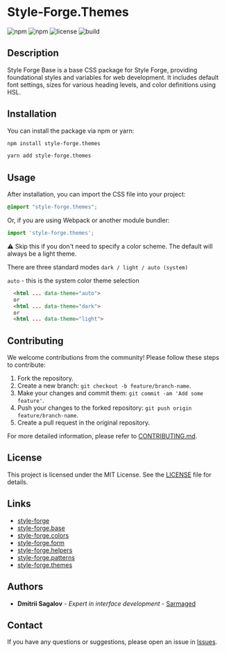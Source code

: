 
# Style-Forge.Themes

![npm](https://img.shields.io/npm/v/style-forge.themes)
![npm](https://img.shields.io/npm/dm/style-forge.themes)
![license](https://img.shields.io/npm/l/style-forge.themes)
![build](https://github.com/Sarmaged/style-forge.themes/actions/workflows/publish.yml/badge.svg)

## Description

Style Forge Base is a base CSS package for Style Forge, providing foundational styles and variables for web development. It includes default font settings, sizes for various heading levels, and color definitions using HSL.

## Installation

You can install the package via npm or yarn:

```bash
npm install style-forge.themes
```

```bash
yarn add style-forge.themes
```

## Usage

After installation, you can import the CSS file into your project:

```css
@import "style-forge.themes";
```

Or, if you are using Webpack or another module bundler:

```js
import 'style-forge.themes';
```

⚠️ Skip this if you don't need to specify a color scheme. The default will always be a light theme.

There are three standard modes `dark / light / auto (system)`

`auto` - this is the system color theme selection

```html
  <html ... data-theme="auto">
  or
  <html ... data-theme="dark">
  or
  <html ... data-theme="light">
```

## Contributing

We welcome contributions from the community! Please follow these steps to contribute:

1. Fork the repository.
2. Create a new branch: `git checkout -b feature/branch-name`.
3. Make your changes and commit them: `git commit -am 'Add some feature'`.
4. Push your changes to the forked repository: `git push origin feature/branch-name`.
5. Create a pull request in the original repository.

For more detailed information, please refer to [CONTRIBUTING.md](CONTRIBUTING.md).

## License

This project is licensed under the MIT License. See the [LICENSE](LICENSE) file for details.

## Links

- [style-forge](https://github.com/Sarmaged/style-forge)
- [style-forge.base](https://github.com/Sarmaged/style-forge.base)
- [style-forge.colors](https://github.com/Sarmaged/style-forge.colors)
- [style-forge.form](https://github.com/Sarmaged/style-forge.form)
- [style-forge.helpers](https://github.com/Sarmaged/style-forge.helpers)
- [style-forge.patterns](https://github.com/Sarmaged/style-forge.patterns)
- [style-forge.themes](https://github.com/Sarmaged/style-forge.themes)

## Authors

- **Dmitrii Sagalov** - *Expert in interface development* - [Sarmaged](https://github.com/Sarmaged)

## Contact

If you have any questions or suggestions, please open an issue in [Issues](https://github.com/Sarmaged/style-forge.themes/issues).
